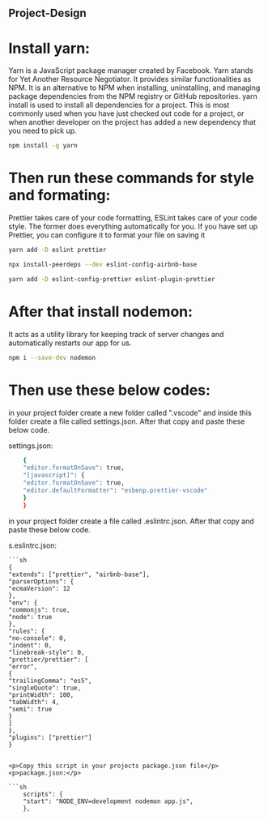 ## Project-Design

# Install yarn:<br>

<p>Yarn is a JavaScript package manager created by Facebook. Yarn stands for Yet Another Resource Negotiator. It provides similar functionalities as NPM. It is an alternative to NPM when installing, uninstalling, and managing package dependencies from the NPM registry or GitHub repositories. yarn install is used to install all dependencies for a project. This is most commonly used when you have just checked out code for a project, or when another developer on the project has added a new dependency that you need to pick up.</p>

```sh
npm install -g yarn
```

# Then run these commands for style and formating:<br>

<p>Prettier takes care of your code formatting, ESLint takes care of your code style. The former does everything automatically for you. If you have set up Prettier, you can configure it to format your file on saving it</p>

```sh
yarn add -D eslint prettier
```

```sh
npx install-peerdeps --dev eslint-config-airbnb-base
```

```sh
yarn add -D eslint-config-prettier eslint-plugin-prettier
```

# After that install nodemon: <br>

<p>It acts as a utility library for keeping track of server changes and automatically restarts our app for us.</p>

```sh
npm i --save-dev nodemon
```

# Then use these below codes:

<p>in your project folder create a new folder called ".vscode" and inside this folder create a file called settings.json. After that copy and paste these below code.</p>
<p>settings.json:</p>

```sh
    {
    "editor.formatOnSave": true,
    "[javascript]": {
    "editor.formatOnSave": true,
    "editor.defaultFormatter": "esbenp.prettier-vscode"
    }
    }
```

<p>in your project folder create a file called .eslintrc.json. After that copy and paste these below code.</p>
<p>s.eslintrc.json:</p>

    ```sh
    {
    "extends": ["prettier", "airbnb-base"],
    "parserOptions": {
    "ecmaVersion": 12
    },
    "env": {
    "commonjs": true,
    "node": true
    },
    "rules": {
    "no-console": 0,
    "indent": 0,
    "linebreak-style": 0,
    "prettier/prettier": [
    "error",
    {
    "trailingComma": "es5",
    "singleQuote": true,
    "printWidth": 100,
    "tabWidth": 4,
    "semi": true
    }
    ]
    },
    "plugins": ["prettier"]
    }

````

<p>Copy this script in your projects package.json file</p>
<p>package.json:</p>

```sh
    scripts": {
    "start": "NODE_ENV=development nodemon app.js",
    },
````
